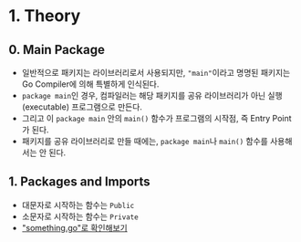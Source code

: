 # 1. Theory
## 0. Main Package
- 일반적으로 패키지는 라이브러리로서 사용되지만, `"main"`이라고 명명된 패키지는 Go Compiler에 의해 특별하게 인식된다.
- `package main`인 경우, 컴파일러는 해당 패키지를 공유 라이브러리가 아닌 실행(executable) 프로그램으로 만든다.
- 그리고 이 `package main` 안의 `main()` 함수가 프로그램의 시작점, 즉 Entry Point가 된다.
- 패키지를 공유 라이브러리로 만들 때에는, `package main`나 `main()` 함수를 사용해서는 안 된다.

## 1. Packages and Imports
- 대문자로 시작하는 함수는 `Public`
- 소문자로 시작하는 함수는 `Private`
- ["something.go"로 확인해보기](/something/something.go)